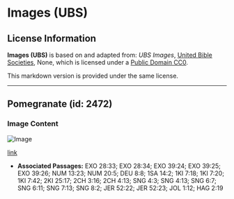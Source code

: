 # Images (UBS)

## License Information

**Images (UBS)** is based on and adapted from: _UBS Images_, [United Bible Societies](https://unitedbiblesocieties.org/), None, which is licensed under a [Public Domain CC0](https://creativecommons.org/public-domain/cc0/).

This markdown version is provided under the same license.



--------------------------------

## Pomegranate (id: 2472)

### Image Content

![Image](https://cdn.aquifer.bible/aquifer-content/resources/Media/WEB-0727_pomegranate.jpg)

[link](https://cdn.aquifer.bible/aquifer-content/resources/Media/WEB-0727_pomegranate.jpg)

* **Associated Passages:** EXO 28:33; EXO 28:34; EXO 39:24; EXO 39:25; EXO 39:26; NUM 13:23; NUM 20:5; DEU 8:8; 1SA 14:2; 1KI 7:18; 1KI 7:20; 1KI 7:42; 2KI 25:17; 2CH 3:16; 2CH 4:13; SNG 4:3; SNG 4:13; SNG 6:7; SNG 6:11; SNG 7:13; SNG 8:2; JER 52:22; JER 52:23; JOL 1:12; HAG 2:19

